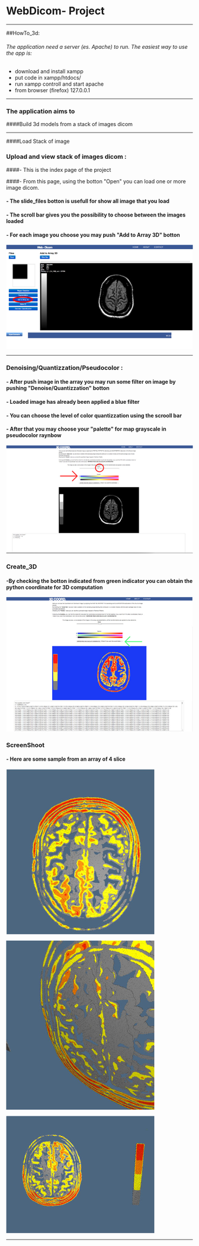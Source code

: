 # **WebDicom- Project**

- - -

##HowTo_3d:

###### The application need a server (es. Apache) to run. The easiest way to use the app is:
-  download and install xampp 
-  put code in xampp/htdocs/
-  run xampp controll and start apache
-  from browser (firefox) 127.0.0.1

 - - -


### The application aims to

####Build 3d models from a stack of images dicom


- - -

####Load Stack of image

### Upload and view stack of images dicom :

####- This is the index page of the project

####- From this page, using the botton "Open" you can load one or more image dicom.

#### - The slide_files botton is usefull for show all image that you load

#### - The scroll bar gives you the possibility to choose between the images loaded

#### - For each image you choose you may push "Add to Array 3D" botton

 

![image](img/1_screen_graf.jpg)

- - - 

### Denoising/Quantizzation/Pseudocolor :


#### - After push image in the array you may run some filter on image by pushing "Denoise/Quantizzation" botton

#### - Loaded image has already been applied a blue filter

#### - You can choose the level of color quantizzation using the scrooll bar

#### - After that you may choose your "palette" for map grayscale in pseudocolor raynbow 



![image](img/2_screen_graf.jpg)

### Create_3D

#### -By checking the botton indicated from green indicator you can obtain the python coordinate for 3D computation  

![image](img/3_screen_graf.jpg)


### ScreenShoot

#### - Here are some sample from an array of 4 slice

![image](img/gr7.jpg)

![image](img/gr8.jpg)


![image](img/gr9.jpg)


- - -



